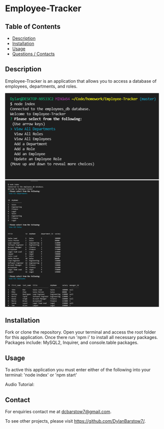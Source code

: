 # Employee-Tracker
## Table of Contents
- [Description](#Description)
- [Installation](#Installation)
- [Usage](#Usage)
- [Questions / Contacts](#Contacts)

## Description
Employee-Tracker is an application that allows you to access a database of employees, departments, and roles.

![alt text](https://github.com/DylanBarstow7/Employee-Tracker/blob/master/assets/employeeTrackerpic1.PNG)
![alt text](https://github.com/DylanBarstow7/Employee-Tracker/blob/master/assets/employeeTrackerpic2.PNG)

## Installation
Fork or clone the repository.  Open your terminal and access the root folder for this application.  Once there run 'npm i' to install all necessary packages.
Packages include: MySQL2, Inquirer, and console.table packages.

## Usage
To active this application you must enter either of the following into your terminal:
'node index' or 'npm start'

Audio Tutorial:
## Contact
For enquiries contact me at dcbarstow7@gmail.com. 

To see other projects, please visit https://github.com/DylanBarstow7/.
